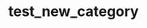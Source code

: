 ---
layout:   post
title:    test_new_category
category: arduino
# image:    /assets/img/blog/2022-12-29/thumnail_ros.png
---